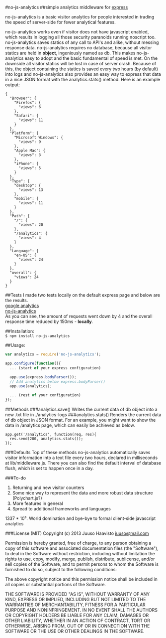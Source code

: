 #no-js-analytics
##simple analytics middleware for [express](http://expressjs.com/)

no-js-analytics is a basic visitor analytics for people interested in trading the speed of server-side for fewer analytical features.

no-js-analytics works even if visitor does not have javascript enabled, which results in logging all those security paranoids running noscript too. no-js-analytics saves statics of any call to API's and alike, without messing response data. no-js-analytics requires no database, because all visitor statics are held in **object**, ingeniously named as db. This makes no-js-analytics easy to adopt and the basic fundamental of speed is met. On the downside all visitor statics will be lost in case of server crash. Because of this, the object containing the statics is saved every two hours (by default) into logs and no-js-analytics also provides an easy way to express that data in a nice JSON format with the analytics.stats() method. Here is an example output:

```
{
  "Browser": {
    "Firefox": {
      "views": 6
    },
    "Safari": {
      "views": 11
    }
  },
  "Platform": {
    "Microsoft Windows": {
      "views": 9
    },
    "Apple Mac": {
      "views": 3
    },
    "iPhone": {
      "views": 5
    }
  },
  "Type": {
    "desktop": {
      "views": 13
    },
    "mobile": {
      "views": 11
    }
  },
  "Path": {
    "/": {
      "views": 20
    },
    "/analytics": {
      "views": 4
    }
  },
  "Language": {
    "en-US": {
      "views": 24
    }
  },
  "overall": {
    "views": 24
  }
}
```

##Tests
   I made two tests locally on the default express page and below are the results.  
   [google analytics](http://snag.gy/WFO8T.jpg)  
   [no-js-analytics](http://snag.gy/qctlQ.jpg)  
   As you can see, the amount of requests went down by 4 and the overall response time reduced by 150ms - **locally**.

##Installation:   
```$ npm install no-js-analytics```

##Usage:
```javascript
var analytics = require('no-js-analytics');

app.configure(function(){
  ... (start of your express configuration)

  app.use(express.bodyParser());
  // Add analytics below express.bodyParser()
  app.use(analytics);

  ... (rest of your configuration)
});
```

##Methods
###analytics.save()
   Writes the current data of db object into a new .txt file in ./analytics-logs
###analytics.stats()
   Renders the current data of db object in JSON format. For an example, you might want to show the data in /analytics page, which can easily be achieved as below.
```
app.get('/analytics', function(req, res){
  res.send(200, analytics.stats());
});
```
###Defaults
   Top of these methods no-js-analytics automatically saves visitor information into a text file every two hours, declared in milliseconds at lib/middleware.js. There you can also find the default interval of database flush, which is set to happen once in a day.

###To-do
1. Returning and new visitor counters
2. Some nice way to represent the data and more robust data structure (Polychart.js?)
3. More features in general
1004. Spread to additional frameworks and languages

1337 * 10⁹. World domination and bye-bye to formal client-side javascript analytics

###License (MIT)
   Copyright (c) 2013 Juuso Haavisto <juuso@mail.com>

Permission is hereby granted, free of charge, to any person obtaining a copy of this software and associated documentation files (the "Software"), to deal in the Software without restriction, including without limitation the rights to use, copy, modify, merge, publish, distribute, sublicense, and/or sell copies of the Software, and to permit persons to whom the Software is furnished to do so, subject to the following conditions:

The above copyright notice and this permission notice shall be included in all copies or substantial portions of the Software.

THE SOFTWARE IS PROVIDED "AS IS", WITHOUT WARRANTY OF ANY KIND, EXPRESS OR IMPLIED, INCLUDING BUT NOT LIMITED TO THE WARRANTIES OF MERCHANTABILITY, FITNESS FOR A PARTICULAR PURPOSE AND NONINFRINGEMENT. IN NO EVENT SHALL THE AUTHORS OR COPYRIGHT HOLDERS BE LIABLE FOR ANY CLAIM, DAMAGES OR OTHER LIABILITY, WHETHER IN AN ACTION OF CONTRACT, TORT OR OTHERWISE, ARISING FROM, OUT OF OR IN CONNECTION WITH THE SOFTWARE OR THE USE OR OTHER DEALINGS IN THE SOFTWARE.

